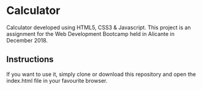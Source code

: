 # Calculator
Calculator developed using HTML5, CSS3 &amp; Javascript.
This project is an assignment for the Web Development Bootcamp held in Alicante in December 2018.

## Instructions
If you want to use it, simply clone or download this repository and open the index.html file in your favourite browser.
